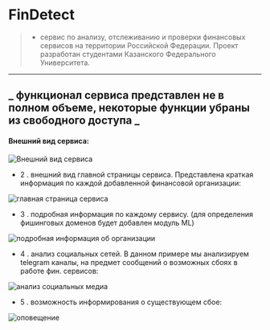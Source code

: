 # FinDetect

> - сервис по анализу, отслеживанию и проверки финансовых сервисов на территории Российской Федерации. Проект разработан студентами Казанского Федерального Университета.

---
_ функционал сервиса представлен не в полном объеме, некоторые функции убраны из свободного доступа _
---


#### Внешний вид сервиса: 

![Внешний вид сервиса](./source_picture/1.png)

* 2 . внешний вид главной страницы сервиса. Представлена краткая информация по каждой добавленной финансовой организации: 

![главная страница сервиса](./source_picture/2.png)

* 3 . подробная информация по каждому сервису. (для определения фишинговых доменов будет добавлен модуль ML)

![подробная информация об организации](./source_picture/3.png)

* 4 . анализ социальных сетей. В данном примере мы анализируем telegram каналы, на предмет сообщений о возможных сбоях в работе фин. сервисов:

![анализ социальных медиа](./source_picture/4.png)

* 5 . возможность информирования о существующем сбое:

![оповещение](./source_picture/5.png)

